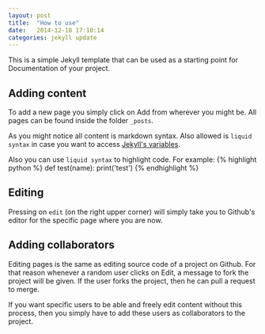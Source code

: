 ```yaml
---
layout: post
title:  "How to use"
date:   2014-12-18 17:10:14
categories: jekyll update
---
```

This is a simple Jekyll template that can be used as a starting point for Documentation of your project.

## Adding content
To add a new page you simply click on Add from wherever you might be. All pages can be 
found inside the folder `_posts`.

As you might notice all content is markdown syntax. Also allowed is `liquid syntax` in 
case you want to access [Jekyll's variables]().

Also you can use `liquid syntax` to highlight code.
For example:
{% highlight python %}
def test(name):
  print('test')
{% endhighlight %}

## Editing
Pressing on `edit` (on the right upper corner) will simply take you to Github's editor 
for the specific page where you are now.

## Adding collaborators
Editing pages is the same as editing source code of a project on Github. For that reason
whenever a random user clicks on Edit, a message to fork the project will be given. If the
user forks the project, then he can pull a request to merge.

If you want specific users to be able and freely edit content without this process,
then you simply have to add these users as collaborators to the project.
